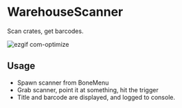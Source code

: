 # WarehouseScanner
Scan crates, get barcodes.

![ezgif com-optimize](https://github.com/WeatherElectric/WarehouseScanner/assets/30084485/e75eaf3c-e35c-4649-8331-fb416c4cdfb7)

## Usage
* Spawn scanner from BoneMenu
* Grab scanner, point it at something, hit the trigger
* Title and barcode are displayed, and logged to console.
